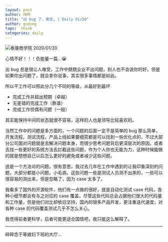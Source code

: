 ```yaml
---
layout: post
author: 咕咚
title: "出 bug 了，难受… | Daily 01/20"
author: gudong
tags:  think
categories: daily
---
```


![泰康商学院 2020/01/20](https://cdn.jsdelivr.net/gh/maoruibin/assets/pic/2020/IMG_20200120_230753.jpg)

心情不好！！！负能量一篇…😭

出 bug 总是很让人难受，工作中兢兢业业不出问题，别人也不会说你的好，但是如果你出问题了，就会拿你说事，其实很多事情都是如此。

所以干工作可以照此分几个不同的等级，从最好到最坏
- 完成工作并超出预期（卓越）
- 无差错的完成工作（靠谱）
- 完成工作但偶有问题（一般）

其实能保持中间的状态就很不容易，这样的人也是领导比较喜欢的。

当然工作中的问题是多方面的，一个问题的后面一定不是简单的 bug 那么简单，开发流程，测试流程，产品上线如果要细究都是可以找到一些优化点的，不过大部分公司面对问题就是去解决问题本身，而很少思考问题背后更深层次的原因，或者去找一些更好的系统方法去拦截这些问题，作为个人你也无能为力，这种时候能做的就是想想自己以后怎么更好的避免或者减少这些问题。

这是一个方法论的问题，很有意思，我过去几年在工作中遇到的让我印象深刻的问题，大部分都是小问题，小毛病，这些问题一些是测试人员测不出来的，一些可以很容易的测出来，但是忽略了，因为 case 太多了。

我看多了国外的开源软件，他们有一点做的很好，就是自动化测试 case 代码，各种小细节都会有与之对应的 case 覆盖，尽管这些代码总会占据他们很大的代码量和工作量，但是他们对比却依旧坚持，国内的很多产品开发，更注重迭代速度，对各种 case 的代码覆盖测试几乎不怎么关心。

我觉得前者更科学，后者可能更适合国情吧，我只能这么解释了。

---

碎碎念于等媳妇下班的大厅…
